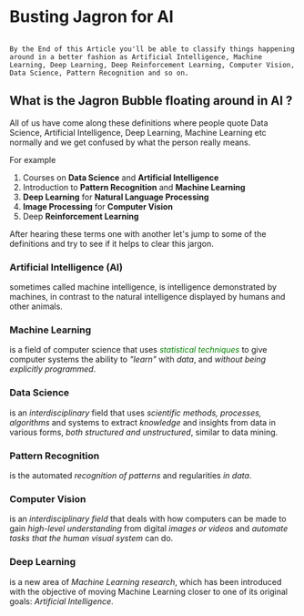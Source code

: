 # Busting Jagron for AI

```A lot of confusing terms are around us all the time, specially if a new person is trying to get into this field of Data.

By the End of this Article you'll be able to classify things happening around in a better fashion as Artificial Intelligence, Machine Learning, Deep Learning, Deep Reinforcement Learning, Computer Vision, Data Science, Pattern Recognition and so on.
```

## What is the Jagron Bubble floating around in AI ?

All of us have come along these definitions where people quote Data Science, Artificial Intelligence, Deep Learning, Machine Learning etc normally and we get confused by what the person really means.

For example
  1. Courses on **Data Science** and **Artificial Intelligence**
  2. Introduction to **Pattern Recognition** and **Machine Learning**
  3. **Deep Learning** for **Natural Language Processing**
  4. **Image Processing** for **Computer Vision**
  5. Deep **Reinforcement Learning**
  
  
After hearing these terms one with another let's jump to some of the definitions and try to see if it helps to clear this jargon.

### Artificial Intelligence (AI)
sometimes called machine intelligence, is intelligence demonstrated by machines, in contrast to the natural intelligence displayed by humans and other animals.


### Machine Learning
is a field of computer science that uses <span style="color:green">_statistical techniques_</span> to give computer systems the ability to _"learn"_ with _data_, and _without being explicitly programmed_.


### Data Science
is an _interdisciplinary_ field that uses _scientific methods, processes, algorithms_ and systems to extract _knowledge_ and insights from data in various forms, _both structured and unstructured_,  similar to data mining.


### Pattern Recognition
is the automated _recognition of patterns_ and regularities _in data_.


### Computer Vision
is an _interdisciplinary field_ that deals with how computers can be made to gain _high-level understanding_ from digital _images or videos_ and _automate tasks that the human visual system_ can do.


### Deep Learning
is a new area of _Machine Learning research_, which has been introduced with the objective of moving Machine Learning closer to one of its original goals: _Artificial Intelligence_.
